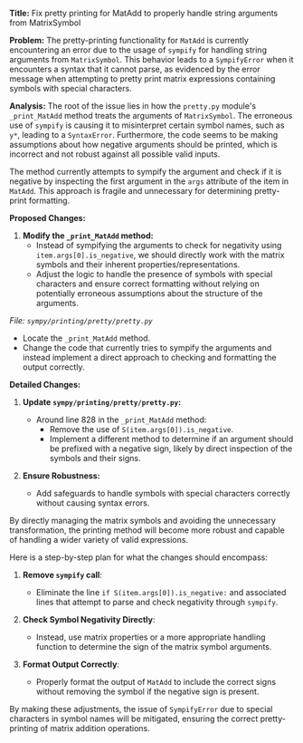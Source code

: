 **Title:** Fix pretty printing for MatAdd to properly handle string arguments from MatrixSymbol

**Problem:** 
The pretty-printing functionality for `MatAdd` is currently encountering an error due to the usage of `sympify` for handling string arguments from `MatrixSymbol`. This behavior leads to a `SympifyError` when it encounters a syntax that it cannot parse, as evidenced by the error message when attempting to pretty print matrix expressions containing symbols with special characters.

**Analysis:**
The root of the issue lies in how the `pretty.py` module's `_print_MatAdd` method treats the arguments of `MatrixSymbol`. The erroneous use of `sympify` is causing it to misinterpret certain symbol names, such as `y*`, leading to a `SyntaxError`. Furthermore, the code seems to be making assumptions about how negative arguments should be printed, which is incorrect and not robust against all possible valid inputs.

The method currently attempts to sympify the argument and check if it is negative by inspecting the first argument in the `args` attribute of the item in `MatAdd`. This approach is fragile and unnecessary for determining pretty-print formatting.

**Proposed Changes:**
1. **Modify the `_print_MatAdd` method:** 
    - Instead of sympifying the arguments to check for negativity using `item.args[0].is_negative`, we should directly work with the matrix symbols and their inherent properties/representations.
    - Adjust the logic to handle the presence of symbols with special characters and ensure correct formatting without relying on potentially erroneous assumptions about the structure of the arguments.

*File: `sympy/printing/pretty/pretty.py`*

- Locate the `_print_MatAdd` method.
- Change the code that currently tries to sympify the arguments and instead implement a direct approach to checking and formatting the output correctly.

**Detailed Changes:**

1. **Update `sympy/printing/pretty/pretty.py`:**

    - Around line 828 in the `_print_MatAdd` method:
        - Remove the use of `S(item.args[0]).is_negative`.
        - Implement a different method to determine if an argument should be prefixed with a negative sign, likely by direct inspection of the symbols and their signs.

2. **Ensure Robustness:**
    - Add safeguards to handle symbols with special characters correctly without causing syntax errors.

By directly managing the matrix symbols and avoiding the unnecessary transformation, the printing method will become more robust and capable of handling a wider variety of valid expressions.

Here is a step-by-step plan for what the changes should encompass:

1. **Remove `sympify` call**:
    - Eliminate the line `if S(item.args[0]).is_negative:` and associated lines that attempt to parse and check negativity through `sympify`.
  
2. **Check Symbol Negativity Directly**:
    - Instead, use matrix properties or a more appropriate handling function to determine the sign of the matrix symbol arguments.

3. **Format Output Correctly**:
    - Properly format the output of `MatAdd` to include the correct signs without removing the symbol if the negative sign is present.

By making these adjustments, the issue of `SympifyError` due to special characters in symbol names will be mitigated, ensuring the correct pretty-printing of matrix addition operations.